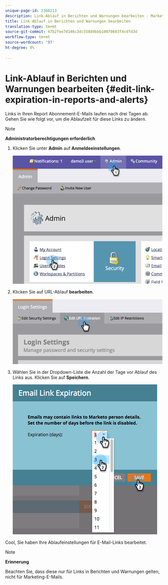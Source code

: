 ```yaml
---
unique-page-id: 2360213
description: Link-Ablauf in Berichten und Warnungen bearbeiten - Marketing-Dokumente - Produktdokumentation
title: Link-Ablauf in Berichten und Warnungen bearbeiten
translation-type: tm+mt
source-git-commit: 47b2fee7d146c3dc558d4bbb10070683f4cdfd3d
workflow-type: tm+mt
source-wordcount: '97'
ht-degree: 0%

---
```



# Link-Ablauf in Berichten und Warnungen bearbeiten {#edit-link-expiration-in-reports-and-alerts}

Links in Ihren Report Abonnement-E-Mails laufen nach drei Tagen ab. Gehen Sie wie folgt vor, um die Ablaufzeit für diese Links zu ändern.

>[!NOTE]
>
>**Administratorberechtigungen erforderlich**

1. Klicken Sie unter **Admin** auf **Anmeldeeinstellungen**.

   ![](assets/image2014-9-24-11-3a33-3a31.png)

1. Klicken Sie auf URL-Ablauf **bearbeiten**.

   ![](assets/image2014-9-24-11-3a33-3a43.png)

1. Wählen Sie in der Dropdown-Liste die Anzahl der Tage vor Ablauf des Links aus. Klicken Sie auf **Speichern**.

   ![](assets/emaillinkexpiration.png)

Cool, Sie haben Ihre Ablaufeinstellungen für E-Mail-Links bearbeitet.

>[!NOTE]
>
>**Erinnerung**
>
>Beachten Sie, dass diese nur für Links in Berichten und Warnungen gelten, nicht für Marketing-E-Mails.

